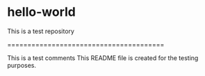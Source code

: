 # hello-world
This is a test repository

=======================================

This is a test comments
This README file is created for the testing purposes. 
